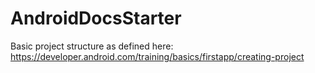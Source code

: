 # AndroidDocsStarter
Basic project structure as defined here:
https://developer.android.com/training/basics/firstapp/creating-project
